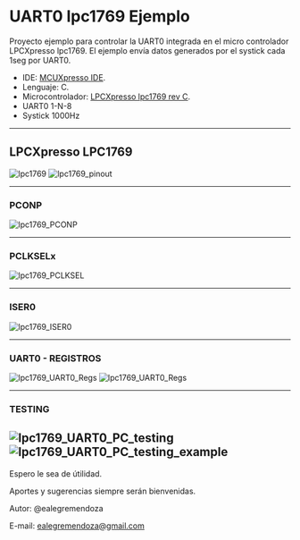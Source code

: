#   UART0 lpc1769 Ejemplo
Proyecto ejemplo para controlar la UART0 integrada en el micro controlador LPCXpresso lpc1769.
El ejemplo envía datos generados por el systick cada 1seg por UART0. 

- IDE: [MCUXpresso IDE](https://www.nxp.com/design/software/development-software/mcuxpresso-software-and-tools-/mcuxpresso-integrated-development-environment-ide:MCUXpresso-IDE).
- Lenguaje: C.
- Microcontrolador: [LPCXpresso lpc1769 rev C](https://www.embeddedartists.com/products/lpc1769-lpcxpresso/).
- UART0 1-N-8
- Systick 1000Hz 

---
## LPCXpresso LPC1769
![lpc1769](img/lpc1769_lpcxpresso.png "LPCXpresso LPC1769 revC.") 
![lpc1769_pinout](img/lpc1769_pinout.png "LPCXpresso LPC1769 pinout")

---
### PCONP
![lpc1769_PCONP](img/PCONP.png "LPC1769 PCONP REGISTER")

---
### PCLKSELx
![lpc1769_PCLKSEL](img/PCLKSEL.png "LPC1769 PCLKSELx REGISTER")

---
### ISER0
![lpc1769_ISER0](img/ISER0.png "LPC1769 ISER0 REGISTER")

---
### UART0 - REGISTROS
![lpc1769_UART0_Regs](img/UART_reg.png "LPC1769 UART0 REGISTERS")
![lpc1769_UART0_Regs](img/UART_reg_utn.png "LPC1769 UART0 REGISTERS")

---
### TESTING
![lpc1769_UART0_PC_testing](img/lpc1769_arduino_bridgeUSB.png "Circuito de prueba para testear el funcionamiento del código.")
![lpc1769_UART0_PC_testing_example](img/example.png "Puesta a prueba del codigo. Se utiliza el programa Putty para leer los bytes recibidos por puerto serie")
---

Espero le sea de útilidad.

Aportes y sugerencias siempre serán bienvenidas.

Autor: @ealegremendoza

E-mail: ealegremendoza@gmail.com
